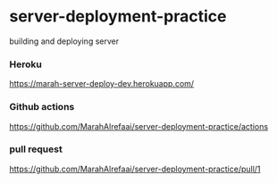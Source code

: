 # server-deployment-practice
building and deploying server 

### Heroku 
https://marah-server-deploy-dev.herokuapp.com/
### Github actions
https://github.com/MarahAlrefaai/server-deployment-practice/actions
### pull request
https://github.com/MarahAlrefaai/server-deployment-practice/pull/1

